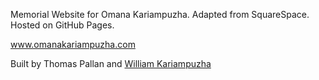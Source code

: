Memorial Website for Omana Kariampuzha. Adapted from SquareSpace. Hosted on GitHub Pages.

www.omanakariampuzha.com

Built by Thomas Pallan and [William Kariampuzha](https://github.com/wzkariampuzha)

